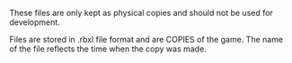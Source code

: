 These files are only kept as physical copies and should not be used for development.

Files are stored in .rbxl file format and are COPIES of the game. The name of the file reflects the time when the copy was made.
